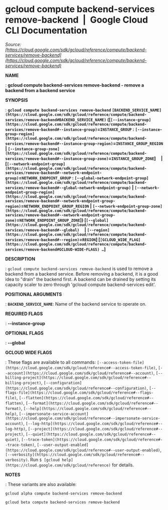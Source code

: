 # gcloud compute backend-services remove-backend  |  Google Cloud CLI Documentation

*Source: [https://cloud.google.com/sdk/gcloud/reference/compute/backend-services/remove-backend](https://cloud.google.com/sdk/gcloud/reference/compute/backend-services/remove-backend)*

**NAME**

: **gcloud compute backend-services remove-backend - remove a backend from a backend service**

**SYNOPSIS**

: **`gcloud compute backend-services remove-backend` `[BACKEND_SERVICE_NAME](https://cloud.google.com/sdk/gcloud/reference/compute/backend-services/remove-backend#BACKEND_SERVICE_NAME)` ([`[--instance-group](https://cloud.google.com/sdk/gcloud/reference/compute/backend-services/remove-backend#--instance-group)`=`INSTANCE_GROUP` : `[--instance-group-region](https://cloud.google.com/sdk/gcloud/reference/compute/backend-services/remove-backend#--instance-group-region)`=`INSTANCE_GROUP_REGION` | `[--instance-group-zone](https://cloud.google.com/sdk/gcloud/reference/compute/backend-services/remove-backend#--instance-group-zone)`=`INSTANCE_GROUP_ZONE`]     | [`[--network-endpoint-group](https://cloud.google.com/sdk/gcloud/reference/compute/backend-services/remove-backend#--network-endpoint-group)`=`NETWORK_ENDPOINT_GROUP` : `[--global-network-endpoint-group](https://cloud.google.com/sdk/gcloud/reference/compute/backend-services/remove-backend#--global-network-endpoint-group)` | `[--network-endpoint-group-region](https://cloud.google.com/sdk/gcloud/reference/compute/backend-services/remove-backend#--network-endpoint-group-region)`=`NETWORK_ENDPOINT_GROUP_REGION` | `[--network-endpoint-group-zone](https://cloud.google.com/sdk/gcloud/reference/compute/backend-services/remove-backend#--network-endpoint-group-zone)`=`NETWORK_ENDPOINT_GROUP_ZONE`]) [`[--global](https://cloud.google.com/sdk/gcloud/reference/compute/backend-services/remove-backend#--global)`     | `[--region](https://cloud.google.com/sdk/gcloud/reference/compute/backend-services/remove-backend#--region)`=`REGION`] [`[GCLOUD_WIDE_FLAG](https://cloud.google.com/sdk/gcloud/reference/compute/backend-services/remove-backend#GCLOUD-WIDE-FLAGS) …`]**

**DESCRIPTION**

: `gcloud compute backend-services remove-backend` is used to remove a
backend from a backend service.
Before removing a backend, it is a good idea to "drain" the backend first. A
backend can be drained by setting its capacity scaler to zero through 'gcloud
compute backend-services edit'.

**POSITIONAL ARGUMENTS**

: **`BACKEND_SERVICE_NAME`**:
Name of the backend service to operate on.

**REQUIRED FLAGS**

: **--instance-group**

**OPTIONAL FLAGS**

: **--global**

**GCLOUD WIDE FLAGS**

: These flags are available to all commands: `[--access-token-file](https://cloud.google.com/sdk/gcloud/reference#--access-token-file)`,
`[--account](https://cloud.google.com/sdk/gcloud/reference#--account)`, `[--billing-project](https://cloud.google.com/sdk/gcloud/reference#--billing-project)`,
`[--configuration](https://cloud.google.com/sdk/gcloud/reference#--configuration)`,
`[--flags-file](https://cloud.google.com/sdk/gcloud/reference#--flags-file)`,
`[--flatten](https://cloud.google.com/sdk/gcloud/reference#--flatten)`, `[--format](https://cloud.google.com/sdk/gcloud/reference#--format)`, `[--help](https://cloud.google.com/sdk/gcloud/reference#--help)`, `[--impersonate-service-account](https://cloud.google.com/sdk/gcloud/reference#--impersonate-service-account)`,
`[--log-http](https://cloud.google.com/sdk/gcloud/reference#--log-http)`,
`[--project](https://cloud.google.com/sdk/gcloud/reference#--project)`, `[--quiet](https://cloud.google.com/sdk/gcloud/reference#--quiet)`, `[--trace-token](https://cloud.google.com/sdk/gcloud/reference#--trace-token)`, `[--user-output-enabled](https://cloud.google.com/sdk/gcloud/reference#--user-output-enabled)`,
`[--verbosity](https://cloud.google.com/sdk/gcloud/reference#--verbosity)`.
Run `$ [gcloud help](https://cloud.google.com/sdk/gcloud/reference)` for details.

**NOTES**

: These variants are also available:

```
gcloud alpha compute backend-services remove-backend
```

```
gcloud beta compute backend-services remove-backend
```